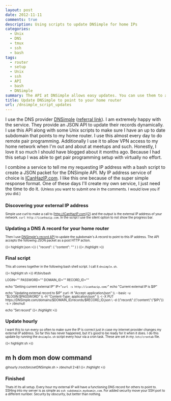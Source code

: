 ```yaml
---
layout: post
date: 2012-11-11
comments: true
description: Using scripts to update DNSimple for home IPs
categories:
  - Unix
  - DNS
  - tmux
  - ssh
  - bash
tags:
  - router
  - setup
  - Unix
  - ssh
  - API
  - bash
  - DNSimple
summary: The API at DNSimple allows easy updates. You can use them to add a subdomain to point to your home router. I make extensive use of this for remote pair programming.
title: Update DNSimple to point to your home router
url: /dnsimple_script_updates
---
```


I use the DNS provider [DNSimple][1] ([referral link][3]). I am extremely happy with the service. They provide an JSON API to update their records dynamically. I use this API along with some Unix scripts to make sure I have an up to date subdomain that points to my home router. I use this almost every day to do remote pair programming. Additionally I use it to allow VPN access to my home network when I'm out and about at meetups and such. Honestly, I love it so much I should have blogged about it months ago. Because I had this setup I was able to get pair programming setup with virtually no effort.

I combine a service to tell me my requesting IP address with a bash script to create a JSON packet for the DNSimple API. My IP address service of choice is [ICanHazIP.com][2]. I like this one because of the super simple response format. One of these days I'll create my own service, I just need the time to do it. <small>(Unless you want to submit one in the comments. I would love you if you did.)<small>

## Discovering your external IP address
Simple use curl to make a call to [http://ICanHazIP.com][2] and the output is the external IP address of your network. `curl http://icanhazip.com`. In the script I use the silent option to not show the progress bar.

## Updating a DNS A record for your home router
Then I use [DNSimple's record API][4] to update the subdomain's A record to point to this IP address. The API accepts the following JSON packet as a post HTTP action.

{{< highlight json >}}
{
    "record": {
        "content": "<ip address>"
    }
}
{{< /highlight >}}

## Final script
This all comes together in the following bash shell script. I call it `dnsimple.sh`.

{{< highlight sh >}}
#!/bin/bash

LOGIN="<enter yours here>"
PASSWORD="<enter yours here>"
DOMAIN_ID="<enter yours here>"
RECORD_ID="<enter yours here>"

echo "Getting current external IP"
IP="`curl -s http://icanhazip.com/`"
echo "Current external IP is $IP"

echo "Updating external record to $IP"
curl -H "Accept: application/json" \\
    --basic -u "$LOGIN:$PASSWORD" \\
    -H "Content-Type: application/json" \\
    -i -X PUT https://DNSimple.com/domains/$DOMAIN_ID/records/$RECORD_ID.json \\
    -d {\\"record\\":{\\"content\\":\\"$IP\\"}} -s > /dev/null

echo "Set record"
{{< /highlight >}}

## Update hourly
I want this to run every so often to make sure the IP is correct just in case my internet provider changes my external IP address. So far this has never happened, but it's good to be ready for it when it does. I do this update by running the `dnsimple.sh` script every hour via a cron task. These are set in my `/etc/crontab` file.

{{< highlight sh >}}
# m h  dom mon dow   command
@hourly /root/bin/setDNSimple.sh > /dev/null 2>&1
{{< /highlight >}}

## Finished
Thats it! Its all setup. Every hour my external IP will have a functioning DNS record for others to point to. SSHing into my server is as simple as `ssh subdomain.mydoamin.com`. For added security move your SSH port to a different number. Security by obscurity, but better than nothing.

[1]: http://dnsimple.com
[2]: http://icanhazip.com/
[3]: https://dnsimple.com/r/65fab1b1ffee66 "DNSimple referal link"
[4]: http://developer.dnsimple.com/domains/records/ "Record API reference"
